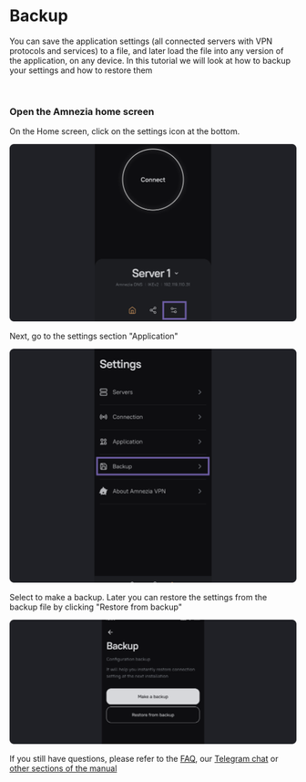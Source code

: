 # Backup

You can save the application settings (all connected servers with VPN protocols and services) to a file, and later load the file into any version of the application, on any device.
In this tutorial we will look at how to backup your settings and how to restore them 

&nbsp;

### Open the Amnezia home screen

 On the Home screen, click on the settings icon at the bottom. 

![instruction 1](https://raw.githubusercontent.com/amnezia-vpn/amnezia.org-content/master/docs/en/instructions/20_backup/img/b_en_1.png)

Next, go to the settings section "Application"

![instruction 1](https://raw.githubusercontent.com/amnezia-vpn/amnezia.org-content/master/docs/en/instructions/20_backup/img/b_en_2.png)


Select to make a backup. Later you can restore the settings from the backup file by clicking "Restore from backup"

![instruction 1](https://raw.githubusercontent.com/amnezia-vpn/amnezia.org-content/master/docs/en/instructions/20_backup/img/b_en_3.png)

If you still have questions, please refer to the [FAQ], our [Telegram chat] or [other sections of the manual]


[amnezia-site-ext-link]: https://amnezia-web-nx1r.vercel.app
[about-int-link]: /about
[FAQ]: ../faq
[telegram chat]: https://t.me/amnezia_vpn_en
[other sections of the manual]: ../instructions
